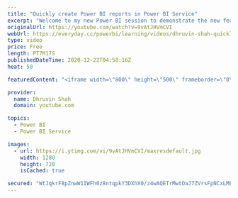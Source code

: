 ```yaml
---
title: "Quickly create Power BI reports in Power BI Service"
excerpt: "Welcome to my new Power BI session to demonstrate the new feature which is just been rolled out by Microsoft. Now, we can quickly create reports using the Power BI Service itself. We don’t need to open the Power BI Desktop for the same. This new feature is being rolled out from December 2020 Power BI"
originalUrl: https://youtube.com/watch?v=9vAtJHVmCVI
webUrl: https://everyday.cc/powerbi/learning/videos/dhruvin-shah-quickly-create-power-bi-reports-in-power-bi-service/
type: video
price: Free
length: PT7M17S
publishedDateTime: 2020-12-22T04:58:16Z
heat: 50

featuredContent: "<iframe width=\"800\" height=\"500\" frameborder=\"0\" src=\"https://www.youtube.com/embed/9vAtJHVmCVI\" allow=\"accelerometer; autoplay; encrypted-media; gyroscope; picture-in-picture\" allowfullscreen></iframe>"

provider:
  name: Dhruvin Shah
  domain: youtube.com

topics:
  - Power BI
  - Power BI Service

images:
  - url: https://i.ytimg.com/vi/9vAtJHVmCVI/maxresdefault.jpg
    width: 1280
    height: 720
    isCached: true

secured: "WtJqkrF8pZnwW1IWFh0z8ntqpkY3DXhX0/z4wAQETrMwtOaJ7ZVrsFpNCxLMLZwbHXQY5QAv8lW2g7xlT5aipZA2BkM4V20BDiXy6XNPBRQdQmA64iKswELyPKNDMDXJVbs8LLV+JhNtkmailb1KKJpoYtzw2DXCFVBLKBpzayq1hMoiia2266Vk1kotxWjwWXKz1CfHEs//wbd5FlLR2s1HJEjG+ePbpIRCINlILlbYKTuwXR556nvCpjeOYBlq6i9gHqPlOcFtf+fy01pk9rirhWmqYd4g528nDEOfnHgff38cLlOc69mhY067GfQbzKe/sD3ukbwD48NMA8jNJRkKeb0EkyDj9sAwNZc++nO/7og7nQemZ7Kg8SLZo3JPzzGJUjUQhuA5+kDBonHuFa4rgMAu7fM2m1lIk4+2PH0=;tTs361RsUztbdCCwxfH47Q=="
---
```


